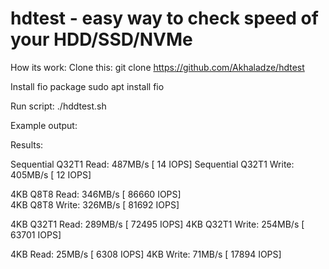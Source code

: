 # hdtest - easy way to check speed of your HDD/SSD/NVMe

How its work:
Clone this:
git clone https://github.com/Akhaladze/hdtest

Install fio package 
sudo apt install fio  

Run script: 
./hddtest.sh  

Example output: 

Results:  

Sequential Q32T1 Read: 487MB/s [   14 IOPS] 
Sequential Q32T1 Write: 405MB/s [   12 IOPS]  

4KB Q8T8 Read: 346MB/s [   86660 IOPS]  
4KB Q8T8 Write: 326MB/s [   81692 IOPS] 

4KB Q32T1 Read: 289MB/s [   72495 IOPS] 
4KB Q32T1 Write: 254MB/s [   63701 IOPS]  

4KB Read: 25MB/s [   6308 IOPS] 
4KB Write: 71MB/s [   17894 IOPS] 
